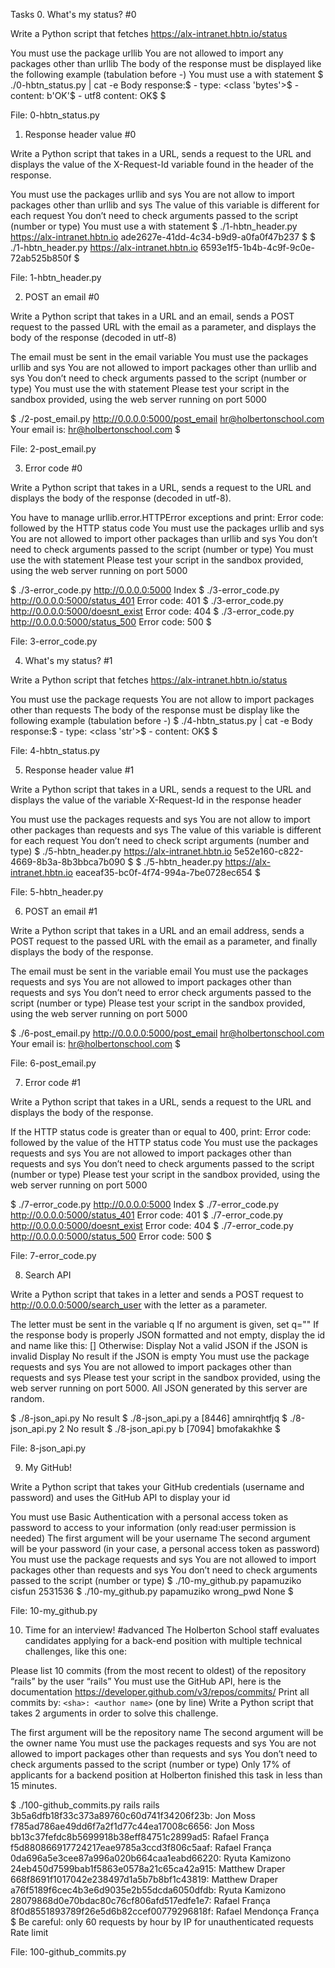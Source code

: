 Tasks
0. What's my status? #0

Write a Python script that fetches https://alx-intranet.hbtn.io/status

You must use the package urllib
You are not allowed to import any packages other than urllib
The body of the response must be displayed like the following example (tabulation before -)
You must use a with statement
$ ./0-hbtn_status.py | cat -e
Body response:$
    - type: <class 'bytes'>$
    - content: b'OK'$
    - utf8 content: OK$
$ 




File: 0-hbtn_status.py
   
1. Response header value #0

Write a Python script that takes in a URL, sends a request to the URL and displays the value of the X-Request-Id variable found in the header of the response.

You must use the packages urllib and sys
You are not allow to import packages other than urllib and sys
The value of this variable is different for each request
You don’t need to check arguments passed to the script (number or type)
You must use a with statement
$ ./1-hbtn_header.py https://alx-intranet.hbtn.io
ade2627e-41dd-4c34-b9d9-a0fa0f47b237
$ 
$ ./1-hbtn_header.py https://alx-intranet.hbtn.io
6593e1f5-1b4b-4c9f-9c0e-72ab525b850f
$ 




File: 1-hbtn_header.py
   
2. POST an email #0

Write a Python script that takes in a URL and an email, sends a POST request to the passed URL with the email as a parameter, and displays the body of the response (decoded in utf-8)

The email must be sent in the email variable
You must use the packages urllib and sys
You are not allowed to import packages other than urllib and sys
You don’t need to check arguments passed to the script (number or type)
You must use the with statement
Please test your script in the sandbox provided, using the web server running on port 5000

$ ./2-post_email.py http://0.0.0.0:5000/post_email hr@holbertonschool.com
Your email is: hr@holbertonschool.com
$ 




File: 2-post_email.py
   
3. Error code #0

Write a Python script that takes in a URL, sends a request to the URL and displays the body of the response (decoded in utf-8).

You have to manage urllib.error.HTTPError exceptions and print: Error code: followed by the HTTP status code
You must use the packages urllib and sys
You are not allowed to import other packages than urllib and sys
You don’t need to check arguments passed to the script (number or type)
You must use the with statement
Please test your script in the sandbox provided, using the web server running on port 5000

$ ./3-error_code.py http://0.0.0.0:5000
Index
$ ./3-error_code.py http://0.0.0.0:5000/status_401
Error code: 401
$ ./3-error_code.py http://0.0.0.0:5000/doesnt_exist
Error code: 404
$ ./3-error_code.py http://0.0.0.0:5000/status_500
Error code: 500
$ 




File: 3-error_code.py
   
4. What's my status? #1

Write a Python script that fetches https://alx-intranet.hbtn.io/status

You must use the package requests
You are not allow to import packages other than requests
The body of the response must be display like the following example (tabulation before -)
$ ./4-hbtn_status.py | cat -e
Body response:$
    - type: <class 'str'>$
    - content: OK$
$ 




File: 4-hbtn_status.py
   
5. Response header value #1

Write a Python script that takes in a URL, sends a request to the URL and displays the value of the variable X-Request-Id in the response header

You must use the packages requests and sys
You are not allow to import other packages than requests and sys
The value of this variable is different for each request
You don’t need to check script arguments (number and type)
$ ./5-hbtn_header.py https://alx-intranet.hbtn.io
5e52e160-c822-4669-8b3a-8b3bbca7b090
$ 
$ ./5-hbtn_header.py https://alx-intranet.hbtn.io
eaceaf35-bc0f-4f74-994a-7be0728ec654
$ 




File: 5-hbtn_header.py
   
6. POST an email #1

Write a Python script that takes in a URL and an email address, sends a POST request to the passed URL with the email as a parameter, and finally displays the body of the response.

The email must be sent in the variable email
You must use the packages requests and sys
You are not allowed to import packages other than requests and sys
You don’t need to error check arguments passed to the script (number or type)
Please test your script in the sandbox provided, using the web server running on port 5000

$ ./6-post_email.py http://0.0.0.0:5000/post_email hr@holbertonschool.com
Your email is: hr@holbertonschool.com
$ 




File: 6-post_email.py
   
7. Error code #1

Write a Python script that takes in a URL, sends a request to the URL and displays the body of the response.

If the HTTP status code is greater than or equal to 400, print: Error code: followed by the value of the HTTP status code
You must use the packages requests and sys
You are not allowed to import packages other than requests and sys
You don’t need to check arguments passed to the script (number or type)
Please test your script in the sandbox provided, using the web server running on port 5000

$ ./7-error_code.py http://0.0.0.0:5000
Index
$ ./7-error_code.py http://0.0.0.0:5000/status_401
Error code: 401
$ ./7-error_code.py http://0.0.0.0:5000/doesnt_exist
Error code: 404
$ ./7-error_code.py http://0.0.0.0:5000/status_500
Error code: 500
$ 




File: 7-error_code.py
   
8. Search API

Write a Python script that takes in a letter and sends a POST request to http://0.0.0.0:5000/search_user with the letter as a parameter.

The letter must be sent in the variable q
If no argument is given, set q=""
If the response body is properly JSON formatted and not empty, display the id and name like this: [<id>] <name>
Otherwise:
Display Not a valid JSON if the JSON is invalid
Display No result if the JSON is empty
You must use the package requests and sys
You are not allowed to import packages other than requests and sys
Please test your script in the sandbox provided, using the web server running on port 5000. All JSON generated by this server are random.

$ ./8-json_api.py 
No result
$ ./8-json_api.py a
[8446] amnirqhtfjq
$ ./8-json_api.py 2
No result
$ ./8-json_api.py b
[7094] bmofakakhke
$ 




File: 8-json_api.py
   
9. My GitHub!

Write a Python script that takes your GitHub credentials (username and password) and uses the GitHub API to display your id

You must use Basic Authentication with a personal access token as password to access to your information (only read:user permission is needed)
The first argument will be your username
The second argument will be your password (in your case, a personal access token as password)
You must use the package requests and sys
You are not allowed to import packages other than requests and sys
You don’t need to check arguments passed to the script (number or type)
$ ./10-my_github.py papamuziko cisfun
2531536
$ ./10-my_github.py papamuziko wrong_pwd
None
$ 




File: 10-my_github.py
   
10. Time for an interview!
#advanced
The Holberton School staff evaluates candidates applying for a back-end position with multiple technical challenges, like this one:

Please list 10 commits (from the most recent to oldest) of the repository “rails” by the user “rails”
You must use the GitHub API, here is the documentation https://developer.github.com/v3/repos/commits/
Print all commits by: `<sha>: <author name>` (one by line)
Write a Python script that takes 2 arguments in order to solve this challenge.

The first argument will be the repository name
The second argument will be the owner name
You must use the packages requests and sys
You are not allowed to import packages other than requests and sys
You don’t need to check arguments passed to the script (number or type)
Only 17% of applicants for a backend position at Holberton finished this task in less than 15 minutes.

$ ./100-github_commits.py rails rails
3b5a6dfb18f33c373a89760c60d741f34206f23b: Jon Moss
f785ad786ae49dd6f7a2f1d77c44ea17008c6656: Jon Moss
bb13c37fefdc8b5699918b38eff84751c2899ad5: Rafael França
f5d880866917724217eae9785a3ccd3f806c5aaf: Rafael França
0da696a5e3cee87a996a020b664caa1eabd66220: Ryuta Kamizono
24eb450d7599bab1f5863e0578a21c65ca42a915: Matthew Draper
668f8691f1017042e238497d1a5b7b8bf1c43819: Matthew Draper
a76f5189f6cec4b3e6d9035e2b55dcda6050dfdb: Ryuta Kamizono
28079868d0e70bdac80c76cf806afd517edfe1e7: Rafael França
8f0d8551893789f26e5d6b82ccef00779296818f: Rafael Mendonça França
$ 
Be careful: only 60 requests by hour by IP for unauthenticated requests Rate limit





File: 100-github_commits.py
